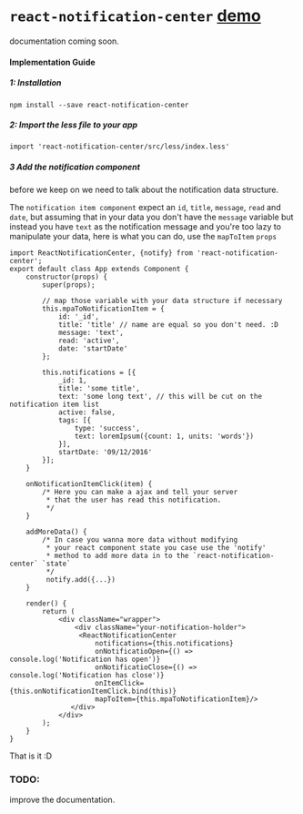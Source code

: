 # `react-notification-center` [demo](http://diegoddox.github.io/react-notification-center/)
documentation coming soon.

#### Implementation Guide

##### 1: Installation
`npm install --save react-notification-center`

##### 2: Import the less file to your app
`import 'react-notification-center/src/less/index.less'`

##### 3 Add the notification component

before we keep on we need to talk about the notification data structure.

The `notification item component` expect an `id`, `title`, `message`, `read` and `date`, but assuming that in your data you don't have the `message` variable but instead you have `text` as the notification message and you're too lazy to manipulate your data, here is what you can do, use the `mapToItem` `props`

```
import ReactNotificationCenter, {notify} from 'react-notification-center';
export default class App extends Component {
    constructor(props) {
        super(props);
		
		// map those variable with your data structure if necessary
        this.mpaToNotificationItem = {
            id: '_id',
            title: 'title' // name are equal so you don't need. :D
            message: 'text',
            read: 'active',
            date: 'startDate'
        };

        this.notifications = [{
            _id: 1,
            title: 'some title',
            text: 'some long text', // this will be cut on the notification item list
            active: false,
            tags: [{
                type: 'success',
                text: loremIpsum({count: 1, units: 'words'})
            }],
            startDate: '09/12/2016'
        }];
    }

	onNotificationItemClick(item) {
		/* Here you can make a ajax and tell your server
         * that the user has read this notification.
		 */
	}
    
    addMoreData() {
        /* In case you wanna more data without modifying
         * your react component state you case use the 'notify'
         * method to add more data in to the `react-notification-center` `state`
		 */
         notify.add({...})
    }
    
    render() {
        return (
            <div className="wrapper">
                <div className="your-notification-holder">
	             <ReactNotificationCenter
	                 notifications={this.notifications}
	                 onNotificatioOpen={() => console.log('Notification has open')}
	                 onNotificatioClose={() => console.log('Notification has close')}
	                 onItemClick={this.onNotificationItemClick.bind(this)}
	                 mapToItem={this.mpaToNotificationItem}/>
               </div>
            </div>
        );
    }
}
```
That is it :D

### TODO:
improve the documentation.
